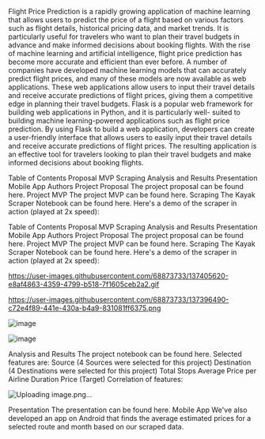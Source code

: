 Flight Price Prediction is a rapidly growing application of machine learning that allows users to predict the price of a flight based on various factors such as flight details, historical pricing data, and market trends. It is particularly useful for travelers who want to plan their travel budgets in advance and make informed decisions about booking flights. With the rise of machine learning and artificial intelligence, flight price prediction has become more accurate and efficient than ever before. A number of companies have developed machine learning models that can accurately predict flight prices, and many of these models are now available as web applications. These web applications allow users to input their travel details and receive accurate predictions of flight prices, giving them a competitive edge in planning their travel budgets. Flask is a popular web framework for building web applications in Python, and it is particularly well- suited to building machine learning-powered applications such as flight price prediction. By using Flask to build a web application, developers can create a user-friendly interface that allows users to easily input their travel details and receive accurate predictions of flight prices. The resulting application is an effective tool for travelers looking to plan their travel budgets and make informed decisions about booking flights.

Table of Contents Proposal MVP Scraping Analysis and Results Presentation Mobile App Authors Project Proposal The project proposal can be found here. Project MVP The project MVP can be found here. Scraping The Kayak Scraper Notebook can be found here. Here's a demo of the scraper in action (played at 2x speed):

Table of Contents
Proposal
MVP
Scraping
Analysis and Results
Presentation
Mobile App
Authors
Project Proposal
The project proposal can be found here.
Project MVP
The project MVP can be found here.
Scraping
The Kayak Scraper Notebook can be found here.
Here's a demo of the scraper in action (played at 2x speed):

https://user-images.githubusercontent.com/68873733/137405620-e8af4863-4359-4799-b518-7f1605ceb2a2.gif

https://user-images.githubusercontent.com/68873733/137396490-c72e4f89-441e-430a-b4a9-831081ff6375.png

![image](https://github.com/jayd-bit/Flight_price_pred./assets/132098211/cb2cbe17-1316-4c0c-8edf-f8e94fbbd582)

![image](https://github.com/jayd-bit/Flight_price_pred./assets/132098211/cac36134-4406-4323-8322-57a3861bf205)

Analysis and Results
The project notebook can be found here.
Selected features are:
Source (4 Sources were selected for this project)
Destination (4 Destinations were selected for this project)
Total Stops
Average Price per Airline
Duration
Price (Target)
Correlation of features:

![Uploading image.png…]()


Presentation
The presentation can be found here.
Mobile App
We've also developed an app on Android that finds the average estimated prices for a selected route and month based on our scraped data.


